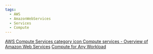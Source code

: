 ```yaml
---
tags:
  - AWS
  - AmazonWebServices
  - Services
  - Compute
---
```

[AWS Compute Services category icon Compute services - Overview of Amazon Web Services](https://docs.aws.amazon.com/whitepapers/latest/aws-overview/compute-services.html)
[Compute for Any Workload](https://aws.amazon.com/products/compute/)

